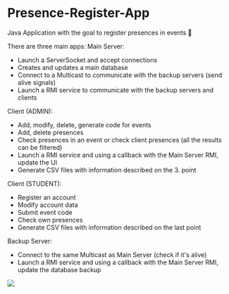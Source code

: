 # Presence-Register-App
Java Application with the goal to register presences in events 📝

There are three main apps: 
Main Server:
- Launch a ServerSocket and accept connections
- Creates and updates a main database
- Connect to a Multicast to communicate with the backup servers (send alive signals)
- Launch a RMI service to communicate with the backup servers and clients

Client (ADMIN):
- Add, modify, delete, generate code for events
- Add, delete presences
- Check presences in an event or check client presences (all the results can be filtered)
- Launch a RMI service and using a callback with the Main Server RMI, update the UI
- Generate CSV files with information described on the 3. point

Client (STUDENT):
- Register an account
- Modify account data
- Submit event code
- Check own presences
- Generate CSV files with information described on the last point

Backup Server:
- Connect to the same Multicast as Main Server (check if it's alive)
- Launch a RMI service and using a callback with the Main Server RMI, update the database backup

<p align="left">
  <a href="https://skillicons.dev">
    <img src="https://skillicons.dev/icons?i=java,sqlite" />
  </a>
</p>

